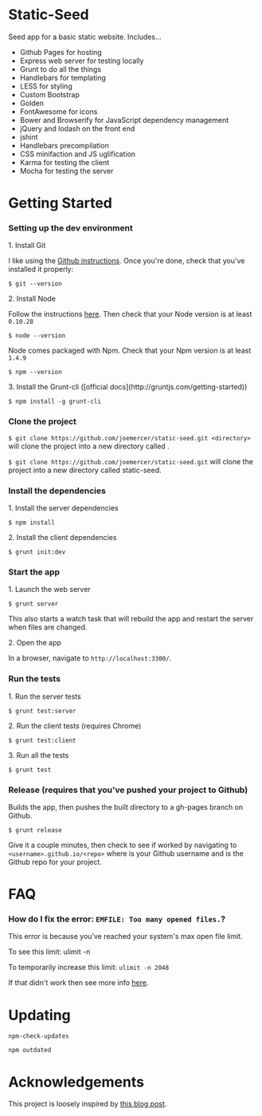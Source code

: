 # Static-Seed

Seed app for a basic static website. Includes...

- Github Pages for hosting
- Express web server for testing locally
- Grunt to do all the things
- Handlebars for templating
- LESS for styling
- Custom Bootstrap
- Golden
- FontAwesome for icons
- Bower and Browserify for JavaScript dependency management
- jQuery and lodash on the front end
- jshint
- Handlebars precompilation
- CSS minifaction and JS uglification
- Karma for testing the client
- Mocha for testing the server

# Getting Started

### Setting up the dev environment

<p>1. Install Git</p>

I like using the [Github instructions](https://help.github.com/articles/set-up-git). Once you're done, check that you've installed it properly:

`$ git --version`

<p>2. Install Node</p>

Follow the instructions [here](https://gist.github.com/joemercer/c428589649648f91ec78). Then check that your Node version is at least `0.10.28`

`$ node --version`

Node comes packaged with Npm. Check that your Npm version is at least `1.4.9`

`$ npm --version`

<p>3. Install the Grunt-cli ([official docs](http://gruntjs.com/getting-started))</p>

`$ npm install -g grunt-cli`

### Clone the project

`$ git clone https://github.com/joemercer/static-seed.git <directory>` will clone the project into a new directory called <directory>.

`$ git clone https://github.com/joemercer/static-seed.git` will clone the project into a new directory called static-seed.

### Install the dependencies

<p>1. Install the server dependencies</p>

`$ npm install`

<p>2. Install the client dependencies</p>

`$ grunt init:dev`

### Start the app

<p>1. Launch the web server</p>

`$ grunt server`

This also starts a watch task that will rebuild the app and restart the server when files are changed.

<p>2. Open the app</p>

In a browser, navigate to `http://localhost:3300/`.

### Run the tests

<p>1. Run the server tests</p>

`$ grunt test:server`

<p>2. Run the client tests (requires Chrome)</p>

`$ grunt test:client`

<p>3. Run all the tests</p>

`$ grunt test`

### Release (requires that you've pushed your project to Github)

Builds the app, then pushes the built directory to a gh-pages branch on Github. 

`$ grunt release`

Give it a couple minutes, then check to see if worked by navigating to `<username>.github.io/<repo>` where <username> is your Github username and <repo> is the Github repo for your project.



# FAQ

### How do I fix the error: `EMFILE: Too many opened files.`?

This error is because you've reached your system's max open file limit.

To see this limit: ulimit -n

To temporarily increase this limit: `ulimit -n 2048`

If that didn't work then see more info [here](http://superuser.com/questions/261023/how-to-change-default-ulimit-values-in-mac-os-x-10-6). 



# Updating

`npm-check-updates`

`npm outdated`



# Acknowledgements

This project is loosely inspired by [this blog post](http://kroltech.com/2013/12/boilerplate-web-app-using-backbone-js-expressjs-node-js-mongodb/).